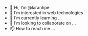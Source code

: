 - 👋 Hi, I’m @kiranhpe
- 👀 I’m interested in web technologies
- 🌱 I’m currently learning ...
- 💞️ I’m looking to collaborate on ...
- 📫 How to reach me ...

<!---
kiranhpe/kiranhpe is a ✨ special ✨ repository because its `README.md` (this file) appears on your GitHub profile.
You can click the Preview link to take a look at your changes.
--->

